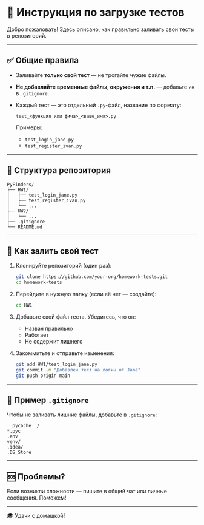 # 📘 Инструкция по загрузке тестов

Добро пожаловать! Здесь описано, как правильно заливать свои тесты в репозиторий.

---

## ✅ Общие правила

- Заливайте **только свой тест** — не трогайте чужие файлы.
- **Не добавляйте временные файлы, окружения и т.п.** — добавьте их в `.gitignore`.
- Каждый тест — это отдельный `.py`-файл, название по формату:

  ```
  test_<функция или фича>_<ваше_имя>.py
  ```

  Примеры:

  - `test_login_jane.py`
  - `test_register_ivan.py`

---

## 📁 Структура репозитория

```
PyFinders/
├── HW1/
│   ├── test_login_jane.py
│   ├── test_register_ivan.py
│   └── ...
├── HW2/
│   └── ...
├── .gitignore
└── README.md
```

---

## 🧪 Как залить свой тест

1. Клонируйте репозиторий (один раз):

    ```bash
    git clone https://github.com/your-org/homework-tests.git
    cd homework-tests
    ```

2. Перейдите в нужную папку (если её нет — создайте):

    ```bash
    cd HW1
    ```

3. Добавьте свой файл теста. Убедитесь, что он:
   - Назван правильно
   - Работает
   - Не содержит лишнего

4. Закоммитьте и отправьте изменения:

    ```bash
    git add HW1/test_login_jane.py
    git commit -m "Добавлен тест на логин от Jane"
    git push origin main
    ```

---

## 🧹 Пример `.gitignore`

Чтобы не заливать лишние файлы, добавьте в `.gitignore`:

```
__pycache__/
*.pyc
.env
venv/
.idea/
.DS_Store
```

---

## 🆘 Проблемы?

Если возникли сложности — пишите в общий чат или личные сообщения. Поможем!

---

🎓 Удачи с домашкой!
